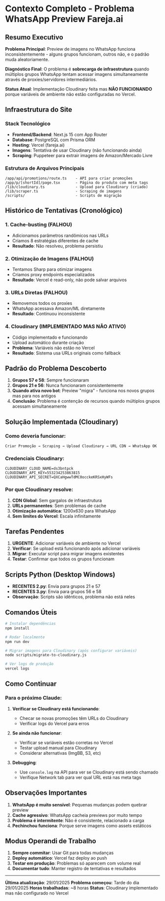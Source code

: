 # Contexto Completo - Problema WhatsApp Preview Fareja.ai

## Resumo Executivo

**Problema Principal**: Preview de imagens no WhatsApp funciona inconsistentemente - alguns grupos funcionam, outros não, e o padrão muda aleatoriamente.

**Diagnóstico Final**: O problema é **sobrecarga de infraestrutura** quando múltiplos grupos WhatsApp tentam acessar imagens simultaneamente através de proxies/servidores intermediários.

**Status Atual**: Implementação Cloudinary feita mas **NÃO FUNCIONANDO** porque variáveis de ambiente não estão configuradas no Vercel.

## Infraestrutura do Site

### Stack Tecnológico
- **Frontend/Backend**: Next.js 15 com App Router
- **Database**: PostgreSQL com Prisma ORM
- **Hosting**: Vercel (fareja.ai)
- **Imagens**: Tentativa de usar Cloudinary (não funcionando ainda)
- **Scraping**: Puppeteer para extrair imagens de Amazon/Mercado Livre

### Estrutura de Arquivos Principais
```
/app/api/promotions/route.ts    - API para criar promoções
/app/p/[shortId]/page.tsx       - Página do produto com meta tags
/lib/cloudinary.ts              - Upload para Cloudinary (criado)
/lib/scraper.ts                 - Scraping de imagens
/scripts/                       - Scripts de migração
```

## Histórico de Tentativas (Cronológico)

### 1. Cache-busting (FALHOU)
- Adicionamos parâmetros randômicos nas URLs
- Criamos 8 estratégias diferentes de cache
- **Resultado**: Não resolveu, problema persistiu

### 2. Otimização de Imagens (FALHOU)
- Tentamos Sharp para otimizar imagens
- Criamos proxy endpoints especializados
- **Resultado**: Vercel é read-only, não pode salvar arquivos

### 3. URLs Diretas (FALHOU)
- Removemos todos os proxies
- WhatsApp acessava Amazon/ML diretamente
- **Resultado**: Continuou inconsistente

### 4. Cloudinary (IMPLEMENTADO MAS NÃO ATIVO)
- Código implementado e funcionando
- Upload automático durante criação
- **Problema**: Variáveis não estão no Vercel
- **Resultado**: Sistema usa URLs originais como fallback

## Padrão do Problema Descoberto

1. **Grupos 57 e 58**: Sempre funcionaram
2. **Grupos 21 e 56**: Nunca funcionaram consistentemente
3. **Quando ativa novo bot**: Preview "migra" - funciona nos novos grupos mas para nos antigos
4. **Conclusão**: Problema é contenção de recursos quando múltiplos grupos acessam simultaneamente

## Solução Implementada (Cloudinary)

### Como deveria funcionar:
```
Criar Promoção → Scraping → Upload Cloudinary → URL CDN → WhatsApp OK
```

### Credenciais Cloudinary:
```
CLOUDINARY_CLOUD_NAME=ds3bntpck
CLOUDINARY_API_KEY=553234253863815
CLOUDINARY_API_SECRET=QXCaHgwwTdMC0occkeKRSxHyWFs
```

### Por que Cloudinary resolve:
1. **CDN Global**: Sem gargalos de infraestrutura
2. **URLs permanentes**: Sem problemas de cache
3. **Otimização automática**: 1200x630 para WhatsApp
4. **Sem limites do Vercel**: Escala infinitamente

## Tarefas Pendentes

1. **URGENTE**: Adicionar variáveis de ambiente no Vercel
2. **Verificar**: Se upload está funcionando após adicionar variáveis
3. **Migrar**: Executar script para migrar imagens existentes
4. **Testar**: Confirmar que todos os grupos funcionam

## Scripts Python (Desktop Windows)

- **RECENTES 2.py**: Envia para grupos 21 e 57
- **RECENTES 3.py**: Envia para grupos 56 e 58
- **Observação**: Scripts são idênticos, problema não está neles

## Comandos Úteis

```bash
# Instalar dependências
npm install

# Rodar localmente
npm run dev

# Migrar imagens para Cloudinary (após configurar variáveis)
node scripts/migrate-to-cloudinary.js

# Ver logs de produção
vercel logs
```

## Como Continuar

### Para o próximo Claude:

1. **Verificar se Cloudinary está funcionando**:
   - Checar se novas promoções têm URLs do Cloudinary
   - Verificar logs do Vercel para erros

2. **Se ainda não funcionar**:
   - Verificar se variáveis estão corretas no Vercel
   - Testar upload manual para Cloudinary
   - Considerar alternativas (ImgBB, S3, etc)

3. **Debugging**:
   - Use `console.log` na API para ver se Cloudinary está sendo chamado
   - Verifique Network tab para ver qual URL está nas meta tags

## Observações Importantes

1. **WhatsApp é muito sensível**: Pequenas mudanças podem quebrar preview
2. **Cache agressivo**: WhatsApp cacheia previews por muito tempo
3. **Problema é intermitente**: Não é consistente, relacionado a carga
4. **Pechinchou funciona**: Porque serve imagens como assets estáticos

## Modus Operandi de Trabalho

1. **Sempre commitar**: Usar Git para todas mudanças
2. **Deploy automático**: Vercel faz deploy ao push
3. **Testar em produção**: Problemas só aparecem com volume real
4. **Documentar tudo**: Manter registro de tentativas e resultados

---

**Última atualização**: 29/01/2025
**Problema começou**: Tarde do dia 29/01/2025
**Horas trabalhadas**: ~8 horas
**Status**: Cloudinary implementado mas não configurado no Vercel